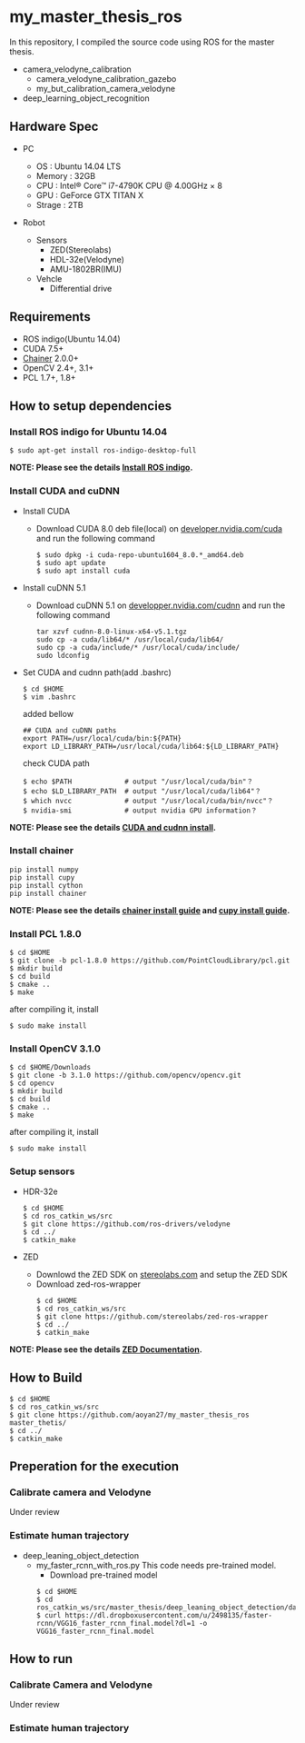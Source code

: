 # my_master_thesis_ros
In this repository, I compiled the source code using ROS for the master thesis.

- camera_velodyne_calibration
	- camera_velodyne_calibration_gazebo
	- my_but_calibration_camera_velodyne
- deep_learning_object_recognition

## Hardware Spec
- PC
	- OS : Ubuntu 14.04 LTS
	- Memory : 32GB
	- CPU : Intel® Core™ i7-4790K CPU @ 4.00GHz × 8 
	- GPU : GeForce GTX TITAN X
	- Strage : 2TB

- Robot
	- Sensors
		- ZED(Stereolabs)
		- HDL-32e(Velodyne)
		- AMU-1802BR(IMU)
	- Vehcle
		- Differential drive

## Requirements
- ROS indigo(Ubuntu 14.04)
- CUDA 7.5+
- [Chainer](https://github.com/pfnet/chainer) 2.0.0+
- OpenCV 2.4+, 3.1+
- PCL 1.7+, 1.8+

## How to setup dependencies
### Install ROS indigo for Ubuntu 14.04
```
$ sudo apt-get install ros-indigo-desktop-full
```
**NOTE: Please see the details [Install ROS indigo](http://wiki.ros.org/ja/indigo/Installation/Ubuntu).**

### Install CUDA and cuDNN
- Install CUDA
	- Download CUDA 8.0 deb file(local) on [developer.nvidia.com/cuda](https://developer.nvidia.com/cuda-downloads) and run the following command
		```
		$ sudo dpkg -i cuda-repo-ubuntu1604_8.0.*_amd64.deb
		$ sudo apt update
		$ sudo apt install cuda
		```
- Install cuDNN 5.1
	- Download cuDNN 5.1 on [developper.nvidia.com/cudnn](https://developer.nvidia.com/rdp/cudnn-download) and run the following command
		```
		tar xzvf cudnn-8.0-linux-x64-v5.1.tgz 
		sudo cp -a cuda/lib64/* /usr/local/cuda/lib64/
		sudo cp -a cuda/include/* /usr/local/cuda/include/
		sudo ldconfig
		```

- Set CUDA and cudnn path(add .bashrc)
	```
	$ cd $HOME
	$ vim .bashrc
	```
	added bellow
	```
	## CUDA and cuDNN paths
	export PATH=/usr/local/cuda/bin:${PATH}
	export LD_LIBRARY_PATH=/usr/local/cuda/lib64:${LD_LIBRARY_PATH}
	```
	check CUDA path
	```
	$ echo $PATH             # output "/usr/local/cuda/bin"？
	$ echo $LD_LIBRARY_PATH  # output "/usr/local/cuda/lib64"？
	$ which nvcc             # output "/usr/local/cuda/bin/nvcc"？
	$ nvidia-smi             # output nvidia GPU information？
	```
**NOTE: Please see the details [CUDA and cudnn install](http://qiita.com/JeJeNeNo/items/05e148a325192004e2cd).**

### Install chainer
```
pip install numpy
pip install cupy
pip install cython
pip install chainer
```
**NOTE: Please see the details [chainer install guide](https://docs.chainer.org/en/v2.0.0/install.html) and [cupy install guide](https://docs-cupy.chainer.org/en/stable/install.html).**
### Install PCL 1.8.0
```
$ cd $HOME
$ git clone -b pcl-1.8.0 https://github.com/PointCloudLibrary/pcl.git
$ mkdir build
$ cd build
$ cmake ..
$ make
```
after compiling it, install
```
$ sudo make install
```

### Install OpenCV 3.1.0
```
$ cd $HOME/Downloads
$ git clone -b 3.1.0 https://github.com/opencv/opencv.git
$ cd opencv
$ mkdir build
$ cd build
$ cmake ..
$ make
```
after compiling it, install
```
$ sudo make install
```

### Setup sensors
- HDR-32e
	```
	$ cd $HOME
	$ cd ros_catkin_ws/src
	$ git clone https://github.com/ros-drivers/velodyne
	$ cd ../
	$ catkin_make
	```

- ZED
	- Downlowd the ZED SDK on [stereolabs.com](https://www.stereolabs.com/developers/release/2.1/#sdkdownloads_anchor) and setup the ZED SDK
	- Download zed-ros-wrapper
		```
		$ cd $HOME
		$ cd ros_catkin_ws/src
		$ git clone https://github.com/stereolabs/zed-ros-wrapper
		$ cd ../
		$ catkin_make
		```
**NOTE: Please see the details [ZED Documentation](https://www.stereolabs.com/documentation/overview/getting-started/introduction.html).**

## How to Build
```
$ cd $HOME
$ cd ros_catkin_ws/src
$ git clone https://github.com/aoyan27/my_master_thesis_ros master_thetis/
$ cd ../
$ catkin_make
```

## Preperation for the execution
### Calibrate camera and Velodyne
Under review

### Estimate human trajectory
- deep_leaning_object_detection
	- my_faster_rcnn_with_ros.py
		This code needs pre-trained model.
		- Download pre-trained model
		```
		$ cd $HOME
		$ cd ros_catkin_ws/src/master_thesis/deep_leaning_object_detection/data/faster_rcnn
		$ curl https://dl.dropboxusercontent.com/u/2498135/faster-rcnn/VGG16_faster_rcnn_final.model?dl=1 -o VGG16_faster_rcnn_final.model
		```

## How to run
### Calibrate Camera and Velodyne
Under review

### Estimate human trajectory


